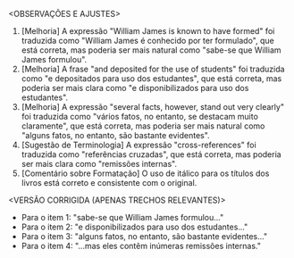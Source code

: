 <OBSERVAÇÕES E AJUSTES>
1. [Melhoria] A expressão "William James is known to have formed" foi traduzida como "William James é conhecido por ter formulado", que está correta, mas poderia ser mais natural como "sabe-se que William James formulou".
2. [Melhoria] A frase "and deposited for the use of students" foi traduzida como "e depositados para uso dos estudantes", que está correta, mas poderia ser mais clara como "e disponibilizados para uso dos estudantes".
3. [Melhoria] A expressão "several facts, however, stand out very clearly" foi traduzida como "vários fatos, no entanto, se destacam muito claramente", que está correta, mas poderia ser mais natural como "alguns fatos, no entanto, são bastante evidentes".
4. [Sugestão de Terminologia] A expressão "cross-references" foi traduzida como "referências cruzadas", que está correta, mas poderia ser mais clara como "remissões internas".
5. [Comentário sobre Formatação] O uso de itálico para os títulos dos livros está correto e consistente com o original.

<VERSÃO CORRIGIDA (APENAS TRECHOS RELEVANTES)>
- Para o item 1: "sabe-se que William James formulou..."
- Para o item 2: "e disponibilizados para uso dos estudantes..."
- Para o item 3: "alguns fatos, no entanto, são bastante evidentes..."
- Para o item 4: "...mas eles contêm inúmeras remissões internas."